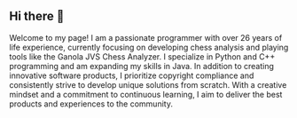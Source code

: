 ## Hi there 👋
Welcome to my page! I am a passionate programmer with over 26 years of life experience, currently focusing on developing chess analysis and playing tools like the Ganola JVS Chess Analyzer. 
I specialize in Python and C++ programming and am expanding my skills in Java. 
In addition to creating innovative software products, I prioritize copyright compliance and consistently strive to develop unique solutions from scratch. 
With a creative mindset and a commitment to continuous learning, I aim to deliver the best products and experiences to the community.
